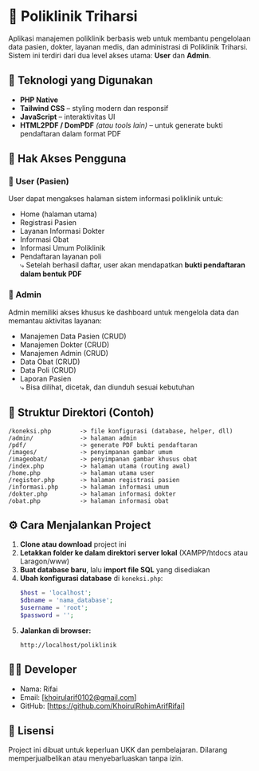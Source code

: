 
# 🏥 Poliklinik Triharsi

Aplikasi manajemen poliklinik berbasis web untuk membantu pengelolaan data pasien, dokter, layanan medis, dan administrasi di Poliklinik Triharsi. Sistem ini terdiri dari dua level akses utama: **User** dan **Admin**.

## 🚀 Teknologi yang Digunakan

- **PHP Native**
- **Tailwind CSS** – styling modern dan responsif
- **JavaScript** – interaktivitas UI
- **HTML2PDF / DomPDF** *(atau tools lain)* – untuk generate bukti pendaftaran dalam format PDF

## 👥 Hak Akses Pengguna

### 🔹 User (Pasien)

User dapat mengakses halaman sistem informasi poliklinik untuk:

- Home (halaman utama)
- Registrasi Pasien
- Layanan Informasi Dokter
- Informasi Obat
- Informasi Umum Poliklinik
- Pendaftaran layanan poli  
  ⤷ Setelah berhasil daftar, user akan mendapatkan **bukti pendaftaran dalam bentuk PDF**

### 🔸 Admin

Admin memiliki akses khusus ke dashboard untuk mengelola data dan memantau aktivitas layanan:

- Manajemen Data Pasien (CRUD)
- Manajemen Dokter (CRUD)
- Manajemen Admin (CRUD)
- Data Obat (CRUD)
- Data Poli (CRUD)
- Laporan Pasien  
  ⤷ Bisa dilihat, dicetak, dan diunduh sesuai kebutuhan

## 📂 Struktur Direktori (Contoh)

```
/koneksi.php        -> file konfigurasi (database, helper, dll)
/admin/             -> halaman admin
/pdf/               -> generate PDF bukti pendaftaran
/images/            -> penyimpanan gambar umum
/imageobat/         -> penyimpanan gambar khusus obat
/index.php          -> halaman utama (routing awal)
/home.php           -> halaman utama user
/register.php       -> halaman registrasi pasien
/informasi.php      -> halaman informasi umum
/dokter.php         -> halaman informasi dokter
/obat.php           -> halaman informasi obat
```

## ⚙️ Cara Menjalankan Project

1. **Clone atau download** project ini
2. **Letakkan folder ke dalam direktori server lokal** (XAMPP/htdocs atau Laragon/www)
3. **Buat database baru**, lalu **import file SQL** yang disediakan
4. **Ubah konfigurasi database** di `koneksi.php`:
   ```php
   $host = 'localhost';
   $dbname = 'nama_database';
   $username = 'root';
   $password = '';
   ```
5. **Jalankan di browser:**
   ```
   http://localhost/poliklinik
   ```

## 👨‍💻 Developer

- Nama: Rifai
- Email: [khoirularif0102@gmail.com] 
- GitHub: [https://github.com/KhoirulRohimArifRifai]

## 📄 Lisensi

Project ini dibuat untuk keperluan UKK dan pembelajaran. Dilarang memperjualbelikan atau menyebarluaskan tanpa izin.
